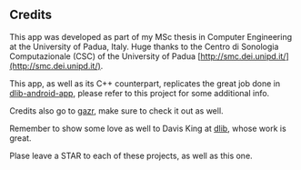 
## Credits
This app was developed as part of my MSc thesis in Computer Engineering at the University of Padua, Italy. Huge thanks to the Centro di Sonologia Computazionale (CSC) of the University of Padua [http://smc.dei.unipd.it/](http://smc.dei.unipd.it/).

This app, as well as its C++ counterpart, replicates the great job done in [dlib-android-app](https://github.com/tzutalin/dlib-android-app), please refer to this project for some additional info.

Credits also go to [gazr](https://github.com/severin-lemaignan/gazr), make sure to check it out as well.

Remember to show some love as well to Davis King at [dlib](https://github.com/davisking/dlib), whose work is great.

Plase leave a STAR to each of these projects, as well as this one.
